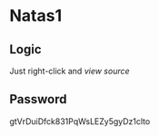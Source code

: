 # Natas1

## Logic
Just right-click and *view source*

## Password
gtVrDuiDfck831PqWsLEZy5gyDz1clto
